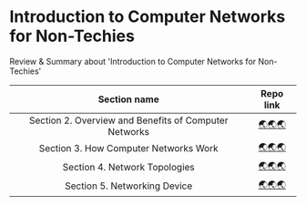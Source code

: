 # Introduction to Computer Networks for Non-Techies
Review & Summary about 'Introduction to Computer Networks for Non-Techies'

|                      Section name                     |                                                                                       Repo link                                                                                      |
|:-----------------------------------------------------:|:------------------------------------------------------------------------------------------------------------------------------------------------------------------------------------:|
| Section 2. Overview and Benefits of Computer Networks | [🌏🌏🌏](https://github.com/seonghwan7694/Udemy/tree/main/Introduction%20to%20Computer%20Networks%20for%20Non-Techies/Section%202.%20Overview%20and%20Benefits%20of%20Computer%20Networks) |
|         Section 3. How Computer Networks Work         |           [🌏🌏🌏](https://github.com/seonghwan7694/Udemy/tree/main/Introduction%20to%20Computer%20Networks%20for%20Non-Techies/Section%203.%20How%20Computer%20Networks%20Work)           |
|         Section 4. Network Topologies         |           [🌏🌏🌏](https://github.com/seonghwan7694/Udemy/tree/main/Introduction%20to%20Computer%20Networks%20for%20Non-Techies/Section%204.%20Network%20Topologies)           |
|         Section 5. Networking Device         |           [🌏🌏🌏]()           |